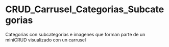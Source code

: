 # CRUD_Carrusel_Categorias_Subcategorias
Categorias con subcategorias e imagenes que forman parte de un miniCRUD visualizado con un carrusel
